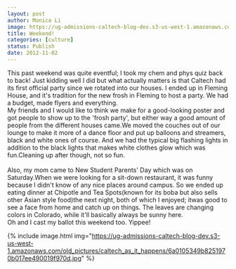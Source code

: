 ```yaml
---
layout: post
author: Monica Li
image: https://ug-admissions-caltech-blog-dev.s3-us-west-1.amazonaws.com/old_pictures/caltech_as_it_happens/6a0105349b8251970b017ee48ffdc4970d.jpg
title: Weekend! 
categories: [culture]
status: Publish
date: 2012-11-02
---
```


<div id="yiv2110319826yui_3_7_2_19_1351377432765_39">This past weekend was quite eventful; I took my chem and phys quiz back to back! Just kidding well I did but what actually matters is that Caltech had its first official party since we rotated into our houses. I ended up in Fleming House, and it's tradition for the new frosh in Fleming to host a party. We had a budget, made flyers and everything.

<div id="yiv2110319826yui_3_7_2_19_1351377432765_39">
My friends and I would like to think we make for a good-looking poster and got people to show up to the 'frosh party', but either way a good amount of people from the different houses came.We moved the couches out of our lounge to make it more of a dance floor and put up balloons and streamers, black and white ones of course. And we had the typical big flashing lights in addition to the black lights that makes white clothes glow which was fun.Cleaning up after though, not so fun.

<div id="yiv2110319826yui_3_7_2_19_1351377432765_39"><br id="yiv2110319826yui_3_7_2_19_1351377432765_70" />
<div id="yiv2110319826yui_3_7_2_19_1351377432765_39">Also, my mom came to New Student Parents' Day which was on Saturday.When we were looking for a sit-down restaurant, it was funny because I didn't know of any nice places around campus. So we ended up eating dinner at Chipotle and Tea Spots(known for its boba but also sells other Asian style food)the next night, both of which I enjoyed; itwas good to see a face from home and catch up on things. The leaves are changing colors in Colorado, while it'll basically always be sunny here.

<div id="yiv2110319826yui_3_7_2_19_1351377432765_39">Oh and I cast my ballot this weekend too. Yippee!


{% include image.html img="https://ug-admissions-caltech-blog-dev.s3-us-west-1.amazonaws.com/old_pictures/caltech_as_it_happens/6a0105349b8251970b017ee490019f970d.jpg" %}
